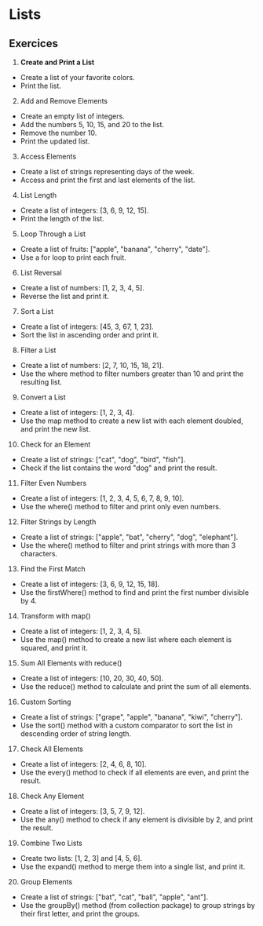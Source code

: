 # Lists




## Exercices

1. **Create and Print a List**
* Create a list of your favorite colors.
* Print the list.
  
2. Add and Remove Elements
* Create an empty list of integers.
* Add the numbers 5, 10, 15, and 20 to the list.
* Remove the number 10.
* Print the updated list.

3. Access Elements
* Create a list of strings representing days of the week.
* Access and print the first and last elements of the list.

4. List Length
* Create a list of integers: [3, 6, 9, 12, 15].
* Print the length of the list.

5. Loop Through a List
* Create a list of fruits: ["apple", "banana", "cherry", "date"].
* Use a for loop to print each fruit.

6. List Reversal
* Create a list of numbers: [1, 2, 3, 4, 5].
* Reverse the list and print it.

7. Sort a List
* Create a list of integers: [45, 3, 67, 1, 23].
* Sort the list in ascending order and print it.

8. Filter a List
* Create a list of numbers: [2, 7, 10, 15, 18, 21].
* Use the where method to filter numbers greater than 10 and print the resulting list.

9. Convert a List
* Create a list of integers: [1, 2, 3, 4].
* Use the map method to create a new list with each element doubled, and print the new list.

10. Check for an Element
* Create a list of strings: ["cat", "dog", "bird", "fish"].
* Check if the list contains the word "dog" and print the result.

11. Filter Even Numbers
* Create a list of integers: [1, 2, 3, 4, 5, 6, 7, 8, 9, 10].
* Use the where() method to filter and print only even numbers.

12. Filter Strings by Length
* Create a list of strings: ["apple", "bat", "cherry", "dog", "elephant"].
* Use the where() method to filter and print strings with more than 3 characters.

13. Find the First Match
* Create a list of integers: [3, 6, 9, 12, 15, 18].
* Use the firstWhere() method to find and print the first number divisible by 4.

14. Transform with map()
* Create a list of integers: [1, 2, 3, 4, 5].
* Use the map() method to create a new list where each element is squared, and print it.

15. Sum All Elements with reduce()
* Create a list of integers: [10, 20, 30, 40, 50].
* Use the reduce() method to calculate and print the sum of all elements.

16. Custom Sorting
* Create a list of strings: ["grape", "apple", "banana", "kiwi", "cherry"].
* Use the sort() method with a custom comparator to sort the list in descending order of string length.

17. Check All Elements
* Create a list of integers: [2, 4, 6, 8, 10].
* Use the every() method to check if all elements are even, and print the result.

18. Check Any Element
* Create a list of integers: [3, 5, 7, 9, 12].
* Use the any() method to check if any element is divisible by 2, and print the result.

19. Combine Two Lists
* Create two lists: [1, 2, 3] and [4, 5, 6].
* Use the expand() method to merge them into a single list, and print it.

20. Group Elements
* Create a list of strings: ["bat", "cat", "ball", "apple", "ant"].
* Use the groupBy() method (from collection package) to group strings by their first letter, and print the groups.

  
  
  
